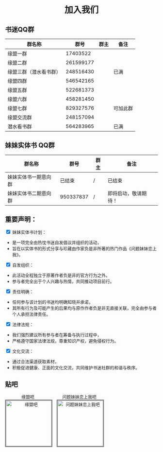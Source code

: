 # <center>加入我们</center>

## 书迷QQ群

| 群名称                 | 群号        | 群主       | 备注       |
|----------------------|------------|------------|------------|
| 缘盟一群               | 17403522    |     |            |
| 缘盟二群               | 261599177   |     |            |
| 缘盟三群（潜水看书群）   | 248516430   |      | 已满       |
| 缘盟四群               | 546542165   |     |            |
| 缘盟五群               | 522681373   |     |            |
| 缘盟六群               | 458281450   |     |            |
| 缘盟七群               | 829327576   |     | 可加此群   |
| 缘盟交流群             | 248157094   |     |            |
| 潜水看书群             | 564283965   |     | 已满       |

## 妹妹实体书 QQ群

| 群名称         | 群号        | 群主  | 备注                      |
|--------------|------------|----------|---------------------------|
| 妹妹实体书一期意向群 | 已结束 |    /  | 已结束      |
| 妹妹实体书二期意向群 | 950337837 |  /   | 即将启动，敬请期待！      |
<div id="declaration">
   <h2>重要声明：</h2>
  <form id="declarationForm">
    <label>
      <input type="checkbox" name="declaration" value="bookPlan" checked> 妹妹实体书计划：<br>
      <ul>
        <li>是一项完全由热忱书迷自发倡议并组织的活动，</li>
        <li>旨在以实体书的形式分享与珍藏由作家负是非所著的热门作品《问题妹妹恋上我》。</li>
      </ul>
    </label>
    <label>
      <input type="checkbox" name="declaration" value="organize" checked> 自发组织：<br>
      <ul>
        <li>此活动全程独立于原著作者负是非的官方行为之外。</li>
        <li>参与者完全出于个人兴趣与热情，共同推动项目前行。</li>
      </ul>
    </label>
    <label>
      <input type="checkbox" name="declaration" value="responsibility" checked> 责任明确：<br>
      <ul>
        <li>任何参与该计划的书迷均明确知晓并承诺，</li>
        <li>其所有行为及可能产生的后果均与原作作者负是非无直接关联，完全由参与者个人承担法律责任。</li>
      </ul>
    </label>
    <label>
      <input type="checkbox" name="declaration" value="law" checked> 法律法规：<br>
      <ul>
        <li>我们强烈建议所有参与者在筹备与执行过程中，</li>
        <li>严格遵守国家法律法规，尊重知识产权，避免侵权行为。</li>
      </ul>
    </label>
    <label>
      <input type="checkbox" name="declaration" value="culture" checked> 文化交流：<br>
      <ul>
        <li>通过合法渠道获取素材，</li>
        <li>积极促进健康、正面的文化交流，共同维护书迷社群的和谐与秩序。</li>
      </ul>
    </label>
  </form>
</div>


## 贴吧

<div style="display: flex; align-items: flex-start;">
  <div style="margin-right: 20px; text-align: center;">
    <div>缘盟吧</div>
    <a href="http://tieba.baidu.com/" style="display: block; width: 150px; height: 150px;">
      <img src="https://hexo-blog-anzhiyu-zhengjiao.oss-cn-hongkong.aliyuncs.com/img/202407030343305.jpg" alt="缘盟吧" style="width: 100%; height: 100%; object-fit: cover; border: 3px solid gray;">
    </a>
  </div>
  <div style="text-align: center;">
    <div>问题妹妹恋上我吧</div>
    <a href="http://tieba.baidu.com/" style="display: block; width: 150px; height: 150px;">
      <img src="https://hexo-blog-anzhiyu-zhengjiao.oss-cn-hongkong.aliyuncs.com/img/202407030343852.jpg" alt="问题妹妹恋上我吧" style="width: 100%; height: 100%; object-fit: cover; border: 3px solid gray;">
    </a>
  </div>
</div>

<script>
  // JavaScript 代码，用于监听复选框状态变化并处理
  const checkboxes = document.querySelectorAll('input[name="declaration"]');
  checkboxes.forEach(checkbox => {
    checkbox.addEventListener('change', function() {
      if (this.checked) {
        this.parentNode.style.textDecoration = 'line-through'; // 当勾选时，添加删除线效果
      } else {
        this.parentNode.style.textDecoration = 'none'; // 当取消勾选时，移除删除线效果
      }
    });
  });
</script>
